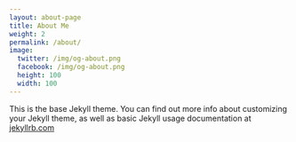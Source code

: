 ```yaml
---
layout: about-page
title: About Me
weight: 2
permalink: /about/
image:
  twitter: /img/og-about.png
  facebook: /img/og-about.png
  height: 100
  width: 100
---
```


This is the base Jekyll theme. You can find out more info about customizing your Jekyll theme, as well as basic Jekyll usage documentation at [jekyllrb.com](http://jekyllrb.com/)
